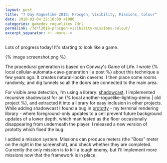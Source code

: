 ```yaml
---
layout: post
title: "7 Day Roguelike 2018: Procgen, Visibility, Missions, Colour"
date: 2018-03-04 22:16:00 +1000
categories: gamedev roguelikes 7drl
permalink: /7drl2018-procgen-visibility-missions-colour/
excerpt_separator: <!--more-->
---
```


Lots of progress today! It's starting to look like a game.

{% image screenshot.png %}
<!--more-->

The procedural generation is based on Conway's Game of Life. I wrote 
{% local cellular-automata-cave-generation | a post %}
about this technique a few years ago. It creates natural-lookin caverns. I then 
place some rooms randomly, and dig tunnels so all the doors are connected to 
the main area.

For visible area detection, I'm using a library:
[shadowcast](https://crates.io/crates/shadowcast).
I implemented recursive shadowcast for an
{% local another-roguelike-lighting-demo | old project %},
and extracted it into a library for easy inclusion in other projects.
While adding shadowcast I found a bug in
[prototty](https://github.com/stevebob/prototty) - my terminal rendering 
library - where foreground-only updates to a cell prevent future background 
updates of a lower depth, which manifested as the floor occasionally 
disappearing from underneath the player. I released a new version of prototty 
which fixed the bug.

I added a mission system. Missions can produce meters (the "Boss" meter on the 
right in the screenshot), and check whether they are completed. Currently the 
only mission is to kill a tough enemy, but I'll implement more missions now 
that the framework is in place.
